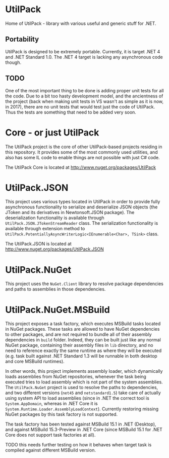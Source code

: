 # UtilPack
Home of UtilPack - library with various useful and generic stuff for .NET.

## Portability
UtilPack is designed to be extremely portable.
Currently, it is target .NET 4 and .NET Standard 1.0.
The .NET 4 target is lacking any asynchronous code though.

## TODO
One of the most important thing to be done is adding proper unit tests for all the code.
Due to a bit too hasty development model, and the ancientness of the project (back when making unit tests in VS wasn't as simple as it is now, in 2017), there are no unit tests that would test just the code of UtilPack.
Thus the tests are something that need to be added very soon.


# Core - or just UtilPack
The UtilPack project is the core of other UtilPack-based projects residing in this repository.
It provides some of the most commonly used utilities, and also has some IL code to enable things are not possible with just C# code.

The UtilPack Core is located at http://www.nuget.org/packages/UtilPack

# UtilPack.JSON
This project uses various types located in UtilPack in order to provide fully asynchronous functionality to serialize and deserialize JSON objects (the JToken and its derivatives in Newtonsoft.JSON package).
The deserialization functionality is available through ```UtilPack.JSON.JTokenStreamReader``` class.
The serialization functionality is available through extension method to ```UtilPack.PotentiallyAsyncWriterLogic<IEnumerable<Char>, TSink>``` class.

The UtilPack.JSON is located at http://www.nuget.org/packages/UtilPack.JSON

# UtilPack.NuGet
This project uses the ```NuGet.Client``` library to resolve package dependencies and paths to assemblies in those dependencies.

# UtilPack.NuGet.MSBuild
This project exposes a task factory, which executes MSBuild tasks located in NuGet packages.
These tasks are allowed to have NuGet dependencies to other packages, and are not required to bundle all of their assembly dependencies in ```build``` folder.
Indeed, they can be built just like any normal NuGet package, containing their assembly files in ```lib``` directory, and no need to reference exactly the same runtime as where they will be executed (e.g. task built against .NET Standard 1.3 will be runnable in both desktop and core MSBuild runtimes).

In other words, this project implements assembly loader, which dynamically loads assemblies from NuGet repositories, whenever the task being executed tries to load assembly which is not part of the system assemblies.
The ```UtilPack.NuGet``` project is used to resolve the paths to dependencies, and two different versions (```net45``` and ```netstandard1.5```) take care of actually using system API to load assemblies (since in .NET the correct tool is ```System.AppDomain```, whereas in .NET Core it is ```System.Runtime.Loader.AssemblyLoadContext```).
Currently restoring missing NuGet packages by this task factory is not supported.

The task factory has been tested against MSBuild 15.1 in .NET (Desktop), and against MSBuild 15.3-Preview in .NET Core (since MSBuild 15.1 for .NET Core does not support task factories at all).

TODO this needs further testing on how it behaves when target task is compiled against different MSBuild version.